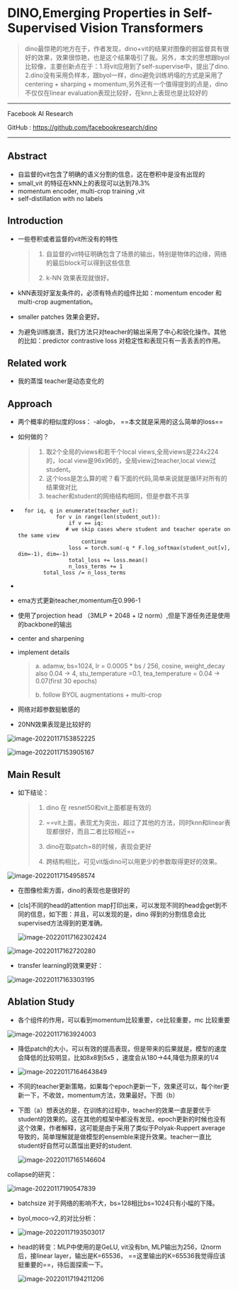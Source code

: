 # DINO,Emerging Properties in Self-Supervised Vision Transformers

>dino最惊艳的地方在于，作者发现，dino+vit的结果对图像的弱监督具有很好的效果，效果很惊艳，也是这个结果吸引了我。另外，本文的思想跟byol比较像，主要创新点在于：1.将vit应用到了self-supervise中，提出了dino. 2.dino没有采用负样本，跟byol一样，dino避免训练坍塌的方式是采用了centering + sharping + momentum,另外还有一个值得提到的点是，dino不仅仅在linear evaluation表现比较好，在knn上表现也是比较好的

---

Facebook AI Research

GitHub : https://github.com/facebookresearch/dino

---

## Abstract

- 自监督的vit包含了明确的语义分割的信息，这在卷积中是没有出现的
- small_vit 的特征在kNN上的表现可以达到78.3%
- momentum encoder, multi-crop training ,vit
- self-distillation with no labels

## Introduction

- 一些卷积或者监督的vit所没有的特性

  > 1. 自监督的vit特征明确包含了场景的输出，特别是物体的边缘，网络的最后block可以得到这些信息
  >
  > 2. k-NN 效果表现就很好。

- kNN表现好室友条件的，必须有特点的组件比如：momentum encoder  和 multi-crop augmentation。
- smaller patches 效果会更好。
- 为避免训练崩溃，我们方法只对teacher的输出采用了中心和锐化操作。其他的比如：predictor contrastive loss 对稳定性和表现只有一丢丢丢的作用。

## Related work

- 我的蒸馏 teacher是动态变化的

## Approach

- 两个概率的相似度的loss：  -alogb， ==本文就是采用的这么简单的loss==

- 如何做的？

  > 1. 取2个全局的views和若干个local views,全局views是224x224的，local view是96x96的，全局view过teacher,local view过student。
  > 2. 这个loss是怎么算的呢？看下面的代码,简单来说就是循环对所有的结果做对比
  > 3. teacher和student的网络结构相同，但是参数不共享

- ```
    for iq, q in enumerate(teacher_out):
              for v in range(len(student_out)):
                  if v == iq:
                 # we skip cases where student and teacher operate on the same view
                      continue
                  loss = torch.sum(-q * F.log_softmax(student_out[v], dim=-1), dim=-1)
                  total_loss += loss.mean()
                  n_loss_terms += 1
          total_loss /= n_loss_terms
  ```

- 

- ema方式更新teacher,momentum在0.996-1

- 使用了projection head （3MLP + 2048 + l2 norm）,但是下游任务还是使用的backbone的输出

- center and sharpening

- implement details

  > a. adamw, bs=1024, lr = 0.0005 * bs / 256, cosine, weight_decay also 0.04 -> 4, stu_temperature =0.1, tea_temperature = 0.04 -> 0.07(first 30 epochs)
  >
  > b. follow BYOL augmentations + multi-crop

- 网络对超参数挺敏感的

- 20NN效果表现是比较好的

![image-20220117153852225](..\images\image-20220117153852225.png)

![image-20220117153905167](..\images\image-20220117153905167.png)

## Main Result

- 如下结论：

  > 1. dino 在 resnet50和vit上面都是有效的
  >
  > 2. ==vit上面，表现尤为突出，超过了其他的方法，同时knn和linear表现都很好，而且二者比较相近==
  >
  > 3. dino在取patch=8的时候，表现会更好
  >
  > 4. 跨结构相比，可见vit版dino可以用更少的参数取得更好的效果。
  >
  >    

![image-20220117154958574](..\images\image-20220117154958574.png)

- 在图像检索方面，dino的表现也是很好的

- [cls]不同的head的attention map打印出来，可以发现不同的head会get到不同的信息，如下图：并且，可以发现的是，dino 得到的分割信息会比supervised方法得到的更准确。

  ![image-20220117162302424](..\images\image-20220117162302424.png)

![image-20220117162720280](..\images\image-20220117162720280.png)

- transfer learning的效果更好：

![image-20220117163303195](..\images\image-20220117163303195.png)

## Ablation Study

- 各个组件的作用，可以看到momentum比较重要，ce比较重要，mc 比较重要

![image-20220117163924003](..\images\image-20220117163924003.png)

- 降低patch的大小，可以有效的提高表现，但是带来的后果就是，模型的速度会降低的比较明显，比如8x8到5x5 ，速度会从180->44,降低为原来的1/4

- ![image-20220117164643849](..\images\image-20220117164643849.png)

- 不同的teacher更新策略，如果每个epoch更新一下，效果还可以，每个iter更新一下，不收敛，momentum方法，效果最好。下图（b）

- 下图（a）想表达的是，在训练的过程中，teacher的效果一直是要优于student的效果的。这在其他的框架中都没有发现，epoch更新的时候也没有这个效果，作者解释，这可能是由于采用了类似于Polyak-Ruppert average导致的，简单理解就是做模型的ensemble来提升效果。teacher一直比student好自然可以蒸馏出更好的student.

  ![image-20220117165146604](..\images\image-20220117165146604.png)



collapse的研究：

![image-20220117190547839](..\images\image-20220117190547839.png)

- batchsize 对于网络的影响不大，bs=128相比bs=1024只有小幅的下降。
- byol,moco-v2,的对比分析：
- ![image-20220117193503017](..\images\image-20220117193503017.png)

- head的转变：MLP中使用的是GeLU, vit没有bn,   MLP输出为256，l2norm后，接linear layer，输出是K=65536， ==这里输出的K=65536我觉得应该挺重要的==，待后面探索一下。

  ![image-20220117194211206](..\images\image-20220117194211206.png)
